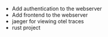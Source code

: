 - Add authentication to the webserver
- Add frontend to the webserver
- jaeger for viewing otel traces
- rust project